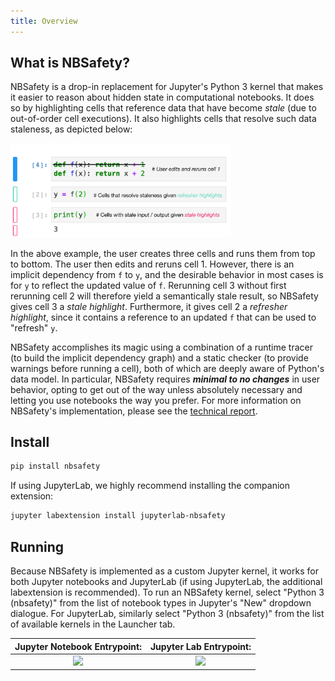 ```yaml
---
title: Overview
---
```


What is NBSafety?
-----------------
NBSafety is a drop-in replacement for Jupyter's Python 3 kernel that makes it easier to reason about hidden state in computational notebooks. It does so by highlighting cells that reference data that have become *stale* (due to out-of-order cell executions). It also highlights cells that resolve such data staleness, as depicted below:

<img src="/nbsafety-example.svg" width="70%" />

In the above example, the user creates three cells and runs them from top to bottom. The user then edits and reruns cell 1. However, there is an implicit dependency from `f` to `y`, and the desirable behavior in most cases is for `y` to reflect the updated value of `f`. Rerunning cell 3 without first rerunning cell 2 will therefore yield a semantically stale result, so NBSafety gives cell 3 a *stale highlight*. Furthermore, it gives cell 2 a *refresher highlight*, since it contains a reference to an updated `f` that can be used to "refresh" `y`.

NBSafety accomplishes its magic using a combination of a runtime tracer (to build the implicit dependency graph) and a static checker (to provide warnings before running a cell), both of which are deeply aware of Python's data model. In particular, NBSafety requires ***minimal to no changes*** in user behavior, opting to get out of the way unless absolutely necessary and letting you use notebooks the way you prefer. For more information on NBSafety's implementation, please see the [technical report](https://smacke.net/papers/nbsafety.pdf).

Install
-------
```bash
pip install nbsafety
```

If using JupyterLab, we highly recommend installing the companion extension:
```bash
jupyter labextension install jupyterlab-nbsafety
```

Running
-------

Because NBSafety is implemented as a custom Jupyter kernel, it works for both Jupyter notebooks and JupyterLab (if using JupyterLab, the additional labextension is recommended).  To run an NBSafety kernel, select "Python 3 (nbsafety)" from the list of notebook types in Jupyter's "New" dropdown dialogue.  For JupyterLab, similarly select "Python 3 (nbsafety)" from the list of available kernels in the Launcher tab.

Jupyter Notebook Entrypoint:     |  Jupyter Lab Entrypoint:
:-------------------------------:|:-------------------------:
![](https://raw.githubusercontent.com/nbsafety-project/nbsafety/master/img/nbsafety-notebook.png) | ![](https://raw.githubusercontent.com/nbsafety-project/nbsafety/master/img/nbsafety-lab.png)
